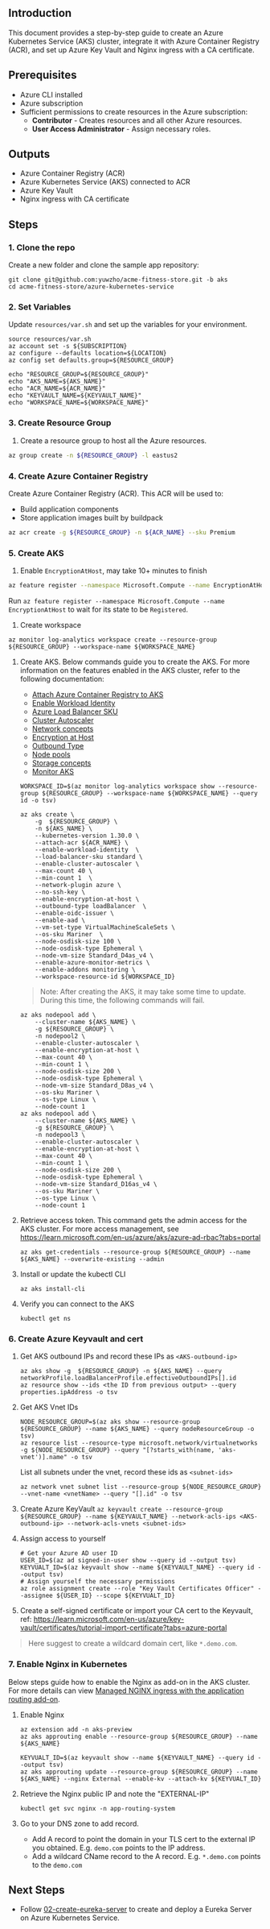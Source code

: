 ## Introduction
This document provides a step-by-step guide to create an Azure Kubernetes Service (AKS) cluster, integrate it with Azure Container Registry (ACR), and set up Azure Key Vault and Nginx ingress with a CA certificate.

## Prerequisites
- Azure CLI installed
- Azure subscription
- Sufficient permissions to create resources in the Azure subscription:
    - **Contributor** - Creates resources and all other Azure resources.
    - **User Access Administrator** - Assign necessary roles.

## Outputs
- Azure Container Registry (ACR)
- Azure Kubernetes Service (AKS) connected to ACR
- Azure Key Vault
- Nginx ingress with CA certificate

## Steps

### 1. Clone the repo
Create a new folder and clone the sample app repository:
```shell
git clone git@github.com:yuwzho/acme-fitness-store.git -b aks
cd acme-fitness-store/azure-kubernetes-service
```

### 2. Set Variables

Update `resources/var.sh` and set up the variables for your environment.
```
source resources/var.sh
az account set -s ${SUBSCRIPTION}
az configure --defaults location=${LOCATION}
az config set defaults.group=${RESOURCE_GROUP}

echo "RESOURCE_GROUP=${RESOURCE_GROUP}"
echo "AKS_NAME=${AKS_NAME}"
echo "ACR_NAME=${ACR_NAME}"
echo "KEYVAULT_NAME=${KEYVAULT_NAME}"
echo "WORKSPACE_NAME=${WORKSPACE_NAME}"
```

### 3. Create Resource Group
1. Create a resource group to host all the Azure resources.
```bash
az group create -n ${RESOURCE_GROUP} -l eastus2
```

### 4. Create Azure Container Registry
Create Azure Container Registry (ACR). This ACR will be used to:
- Build application components
- Store application images built by buildpack

```bash
az acr create -g ${RESOURCE_GROUP} -n ${ACR_NAME} --sku Premium
```

### 5. Create AKS
1. Enable `EncryptionAtHost`, may take 10+ minutes to finish
```bash
az feature register --namespace Microsoft.Compute --name EncryptionAtHost
```

Run `az feature register --namespace Microsoft.Compute --name EncryptionAtHost` to wait for its state to be `Registered`.

1. Create workspace
```
az monitor log-analytics workspace create --resource-group ${RESOURCE_GROUP} --workspace-name ${WORKSPACE_NAME}
```

1. Create AKS. 
   Below commands guide you to create the AKS. For more information on the features enabled in the AKS cluster, refer to the following documentation:

    - [Attach Azure Container Registry to AKS](https://learn.microsoft.com/en-us/azure/aks/cluster-container-registry-integration)
    - [Enable Workload Identity](https://learn.microsoft.com/en-us/azure/aks/workload-identity-overview)
    - [Azure Load Balancer SKU](https://learn.microsoft.com/en-us/azure/load-balancer/skus)
    - [Cluster Autoscaler](https://learn.microsoft.com/en-us/azure/aks/cluster-autoscaler)
    - [Network concepts](https://learn.microsoft.com/en-us/azure/aks/concepts-network)
    - [Encryption at Host](https://learn.microsoft.com/en-us/azure/aks/enable-host-encryption)
    - [Outbound Type](https://learn.microsoft.com/en-us/azure/aks/egress-outboundtype)
    - [Node pools](https://learn.microsoft.com/en-us/azure/aks/create-node-pools)
    - [Storage concepts](https://learn.microsoft.com/en-us/azure/aks/concepts-storage)
    - [Monitor AKS](https://learn.microsoft.com/en-us/azure/aks/monitor-aks)


    ```
    WORKSPACE_ID=$(az monitor log-analytics workspace show --resource-group ${RESOURCE_GROUP} --workspace-name ${WORKSPACE_NAME} --query id -o tsv)
    ```

    ```
    az aks create \
        -g  ${RESOURCE_GROUP} \
        -n ${AKS_NAME} \
        --kubernetes-version 1.30.0 \
        --attach-acr ${ACR_NAME} \
        --enable-workload-identity  \
        --load-balancer-sku standard \
        --enable-cluster-autoscaler \
        --max-count 40 \
        --min-count 1  \
        --network-plugin azure \
        --no-ssh-key \
        --enable-encryption-at-host \
        --outbound-type loadBalancer  \
        --enable-oidc-issuer \
        --enable-aad \
        --vm-set-type VirtualMachineScaleSets \
        --os-sku Mariner  \
        --node-osdisk-size 100 \
        --node-osdisk-type Ephemeral \
        --node-vm-size Standard_D4as_v4 \
        --enable-azure-monitor-metrics \
        --enable-addons monitoring \
        --workspace-resource-id ${WORKSPACE_ID}
    ```

    > Note: After creating the AKS, it may take some time to update. During this time, the following commands will fail.

    ```
    az aks nodepool add \
        --cluster-name ${AKS_NAME} \
        -g ${RESOURCE_GROUP} \
        -n nodepool2 \
        --enable-cluster-autoscaler \
        --enable-encryption-at-host \
        --max-count 40 \
        --min-count 1 \
        --node-osdisk-size 200 \
        --node-osdisk-type Ephemeral \
        --node-vm-size Standard_D8as_v4 \
        --os-sku Mariner \
        --os-type Linux \
        --node-count 1
    az aks nodepool add \
        --cluster-name ${AKS_NAME} \
        -g ${RESOURCE_GROUP} \
        -n nodepool3 \
        --enable-cluster-autoscaler \
        --enable-encryption-at-host \
        --max-count 40 \
        --min-count 1 \
        --node-osdisk-size 200 \
        --node-osdisk-type Ephemeral \
        --node-vm-size Standard_D16as_v4 \
        --os-sku Mariner \
        --os-type Linux \
        --node-count 1
    ```

1. Retrieve access token. This command gets the admin access for the AKS cluster. For more access management, see https://learn.microsoft.com/en-us/azure/aks/azure-ad-rbac?tabs=portal

    ```
    az aks get-credentials --resource-group ${RESOURCE_GROUP} --name ${AKS_NAME} --overwrite-existing --admin
    ```

1. Install or update the kubectl CLI
    ```
    az aks install-cli
    ```

1. Verify you can connect to the AKS

    ```
    kubectl get ns
    ```

### 6. Create Azure Keyvault and cert

1. Get AKS outbound IPs and record these IPs as `<AKS-outbound-ip>`
    ```
    az aks show -g  ${RESOURCE_GROUP} -n ${AKS_NAME} --query networkProfile.loadBalancerProfile.effectiveOutboundIPs[].id
    az resource show --ids <the ID from previous output> --query properties.ipAddress -o tsv
    ```

1. Get AKS Vnet IDs
    ```
    NODE_RESOURCE_GROUP=$(az aks show --resource-group ${RESOURCE_GROUP} --name ${AKS_NAME} --query nodeResourceGroup -o tsv)
    az resource list --resource-type microsoft.network/virtualnetworks -g ${NODE_RESOURCE_GROUP} --query "[?starts_with(name, 'aks-vnet')].name" -o tsv
    ```

    List all subnets under the vnet, record these ids as `<subnet-ids>`
    ```
    az network vnet subnet list --resource-group ${NODE_RESOURCE_GROUP} --vnet-name <vnetName> --query "[].id" -o tsv
    ```

1. Create Azure KeyVault
`az keyvault create --resource-group ${RESOURCE_GROUP} --name ${KEYVAULT_NAME} --network-acls-ips <AKS-outbound-ip> --network-acls-vnets <subnet-ids>`

1. Assign access to yourself
    ```
    # Get your Azure AD user ID
    USER_ID=$(az ad signed-in-user show --query id --output tsv)
    KEYVUALT_ID=$(az keyvault show --name ${KEYVAULT_NAME} --query id --output tsv)
    # Assign yourself the necessary permissions
    az role assignment create --role "Key Vault Certificates Officer" --assignee ${USER_ID} --scope ${KEYVUALT_ID}
    ```

1. Create a self-signed certificate or import your CA cert to the Keyvault, ref: https://learn.microsoft.com/en-us/azure/key-vault/certificates/tutorial-import-certificate?tabs=azure-portal
  > Here suggest to create a wildcard domain cert, like `*.demo.com`.

### 7. Enable Nginx in Kubernetes
Below steps guide how to enable the Nginx as add-on in the AKS cluster. For more details can view [Managed NGINX ingress with the application routing add-on](https://learn.microsoft.com/en-us/azure/aks/app-routing).

1. Enable Nginx
    ```
    az extension add -n aks-preview
    az aks approuting enable --resource-group ${RESOURCE_GROUP} --name ${AKS_NAME}

    KEYVUALT_ID=$(az keyvault show --name ${KEYVAULT_NAME} --query id --output tsv)
    az aks approuting update --resource-group ${RESOURCE_GROUP} --name ${AKS_NAME} --nginx External --enable-kv --attach-kv ${KEYVUALT_ID}
    ```

1. Retrieve the Nginx public IP and note the "EXTERNAL-IP"

    ```
    kubectl get svc nginx -n app-routing-system
    ```

1. Go to your DNS zone to add record.
   - Add A record to point the domain in your TLS cert to the external IP you obtained. E.g. `demo.com` points to the IP address.
   - Add a wildcard CName record to the A record. E.g. `*.demo.com` points to the `demo.com`

## Next Steps

- Follow [02-create-eureka-server](./02-create-eureka-server.md) to create and deploy a Eureka Server on Azure Kubernetes Service.